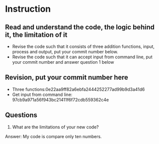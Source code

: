 ﻿# Instruction

## Read and understand the code, the logic behind it, the limitation of it
* Revise the code such that it consists of three addition functions, input, process and output, put your commit number below.
* Revise the code such that it can accept input from command line, put your commit number and answer question 1 below

## Revision, put your commit number here
* Three functions:0e22aa9ff82a6ebfa2444252277ad99b9d3a41d6
* Get input from command line: 97cb9a971a56f943bc21411f6f72cdb559362c4e

## Questions
1. What are the limitations of your new code?

Answer: My code is compare only ten numbers.